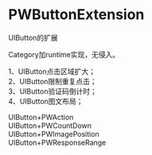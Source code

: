 # PWButtonExtension
UIButton的扩展

Category加runtime实现，无侵入。

1、UIButton点击区域扩大；	</br>
2、UIButton限制重复点击；	</br>
3、UIButton验证码倒计时；	</br>
4、UIButton图文布局；</br>


UIButton+PWAction </br>
UIButton+PWCountDown </br>
UIButton+PWImagePosition	</br>
UIButton+PWResponseRange	</br>
